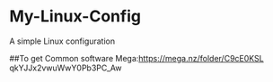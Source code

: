# My-Linux-Config
A simple Linux configuration

##To get Common software 
Mega:https://mega.nz/folder/C9cE0KSL  qkYJJx2vwuWwY0Pb3PC_Aw

